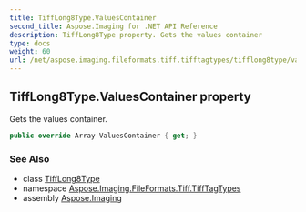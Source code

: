 ```yaml
---
title: TiffLong8Type.ValuesContainer
second_title: Aspose.Imaging for .NET API Reference
description: TiffLong8Type property. Gets the values container
type: docs
weight: 60
url: /net/aspose.imaging.fileformats.tiff.tifftagtypes/tifflong8type/valuescontainer/
---
```

## TiffLong8Type.ValuesContainer property

Gets the values container.

```csharp
public override Array ValuesContainer { get; }
```

### See Also

* class [TiffLong8Type](../)
* namespace [Aspose.Imaging.FileFormats.Tiff.TiffTagTypes](../../tifflong8type/)
* assembly [Aspose.Imaging](../../../)


